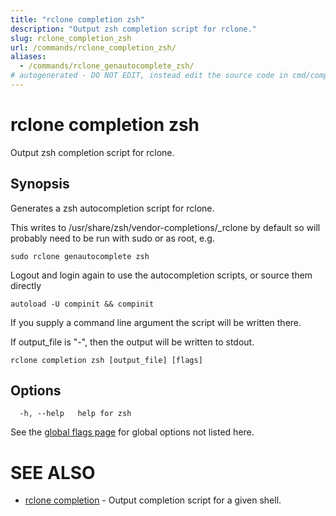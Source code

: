 ```yaml
---
title: "rclone completion zsh"
description: "Output zsh completion script for rclone."
slug: rclone_completion_zsh
url: /commands/rclone_completion_zsh/
aliases:
  - /commands/rclone_genautocomplete_zsh/
# autogenerated - DO NOT EDIT, instead edit the source code in cmd/completion/zsh/ and as part of making a release run "make commanddocs"
---
```

# rclone completion zsh

Output zsh completion script for rclone.

## Synopsis


Generates a zsh autocompletion script for rclone.

This writes to /usr/share/zsh/vendor-completions/_rclone by default so will
probably need to be run with sudo or as root, e.g.

    sudo rclone genautocomplete zsh

Logout and login again to use the autocompletion scripts, or source
them directly

    autoload -U compinit && compinit

If you supply a command line argument the script will be written
there.

If output_file is "-", then the output will be written to stdout.


```
rclone completion zsh [output_file] [flags]
```

## Options

```
  -h, --help   help for zsh
```


See the [global flags page](/flags/) for global options not listed here.

# SEE ALSO

* [rclone completion](/commands/rclone_completion/)	 - Output completion script for a given shell.

